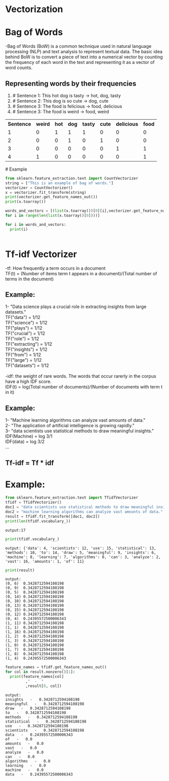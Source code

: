 <h1>Vectorization</h1>

# Bag of Words<br>
-Bag of Words (BoW) is a common technique used in natural language processing (NLP) and text analysis to represent textual data. The basic idea behind BoW is to convert a piece of text into a numerical vector by counting the frequency of each word in the text and representing it as a vector of word counts.
## Representing words by their frequencies

<ol>
    <li>
        # Sentence 1: This hot dog is tasty -> hot, dog, tasty
    </li>
    <li>
        # Sentence 2: This dog is so cute -> dog, cute
    </li>
    <li>
        # Sentence 3: The food is felicious -> food, delicious
    </li>
    <li>
        # Sentence 3: The food is weird -> food, weird
    </li>
</ol>
<table>
    <tr>
        <th>
            Sentence
        </th>
        <th>
            weird
        </th>
        <th>
            hot
        </th>
        <th>
            dog
        </th>
        <th>
            tasty
        </th>
        <th>
            cute
        </th>
        <th>
            delicious
        </th>
        <th>
            food
        </th>
    </tr>
    <tr>
        <td>1</td>
        <td>0</td>
        <td>1</td>
        <td>1</td>
        <td>1</td>
        <td>0</td>
        <td>0</td>
        <td>0</td>
    </tr>
    <tr>
        <td>2</td>
        <td>0</td>
        <td>0</td>
        <td>1</td>
        <td>0</td>
        <td>1</td>
        <td>0</td>
        <td>0</td>
    </tr>
    <tr>
        <td>3</td>
        <td>0</td>
        <td>0</td>
        <td>0</td>
        <td>0</td>
        <td>0</td>
        <td>1</td>
        <td>1</td>
    </tr>
    <tr>
        <td>4</td>
        <td>1</td>
        <td>0</td>
        <td>0</td>
        <td>0</td>
        <td>0</td>
        <td>0</td>
        <td>1</td>
    </tr>

</table>
# Example
    
```python
from sklearn.feature_extraction.text import CountVectorizer
string = ["This is an example of bag of words."]
vectorizer = CountVectorizer()
x = vectorizer.fit_transform(string)
print(vectorizer.get_feature_names_out())
print(x.toarray())
```
    
```python
words_and_vectors = [(list(x.toarray())[0][i],vectorizer.get_feature_names_out()[i])
for i in range(len(list(x.toarray()[0])))]

for i in words_and_vectors:
  print(i)
    
```
    
# Tf-idf Vectorizer<br>
-tf: How frequently a term occurs in a document<br>
TF(t) = (Number of items term t appears in a document)/(Total number of terms in the document)<br>
## Example: <br>
1- "Data science plays a crucial role in extracting insights from large datasets."<br>
TF("data") = 1/12<br>
TF("science") = 1/12<br>
TF("plays") = 1/12<br>
TF("crucial") = 1/12<br>
TF("role") = 1/12<br>
TF("extracting") = 1/12<br>
TF("insights") = 1/12<br>
TF("from") = 1/12<br>
TF("large") = 1/12<br>
TF("datasets") = 1/12<br>
<br>
-idf: the weight of rare words. The words that occur rarerly in the corpus have a high IDF score.<br>
IDF(t) = log(Total number of documents)/(Number of documents with term t in it)<br>
## Example:<br>
1-  "Machine learning algorithms can analyze vast amounts of data."<br>
2-  "The application of artificial intelligence is growing rapidly."<br>
3- "data scientists use statistical methods to draw meaningful insights."<br>
IDF(Machine) = log 3/1<br>
IDF(data) = log 3/2<br>
...<br>
## Tf-idf = Tf * idf<br>
# Example:

```python
from sklearn.feature_extraction.text import TfidfVectorizer
tfidf = TfidfVectorizer()
doc1 = "data scientists use statistical methods to draw meaningful insights."
doc2 = "machine learning algorithms can analyze vast amounts of data."
result = tfidf.fit_transform([doc1, doc2])
print(len(tfidf.vocabulary_))
```
    output:17
```python
print(tfidf.vocabulary_)
```
    output: {'data': 4, 'scientists': 12, 'use': 15, 'statistical': 13, 'methods': 10, 'to': 14, 'draw': 5, 'meaningful': 9, 'insights': 6, 'machine': 8, 'learning': 7, 'algorithms': 0, 'can': 3, 'analyze': 2, 'vast': 16, 'amounts': 1, 'of': 11}
```python
print(result)
```
    output:
    (0, 6)	0.3428712594108198
    (0, 9)	0.3428712594108198
    (0, 5)	0.3428712594108198
    (0, 14)	0.3428712594108198
    (0, 10)	0.3428712594108198
    (0, 13)	0.3428712594108198
    (0, 15)	0.3428712594108198
    (0, 12)	0.3428712594108198
    (0, 4)	0.24395572500006343
    (1, 11)	0.3428712594108198
    (1, 1)	0.3428712594108198
    (1, 16)	0.3428712594108198
    (1, 2)	0.3428712594108198
    (1, 3)	0.3428712594108198
    (1, 0)	0.3428712594108198
    (1, 7)	0.3428712594108198
    (1, 8)	0.3428712594108198
    (1, 4)	0.24395572500006343
    
```python
feature_names = tfidf.get_feature_names_out()
for col in result.nonzero()[1]:
  print(feature_names[col]
         ,"  -  "
         ,result[0, col])
```
    output: 
    insights   -   0.3428712594108198
    meaningful   -   0.3428712594108198
    draw   -   0.3428712594108198
    to   -   0.3428712594108198
    methods   -   0.3428712594108198
    statistical   -   0.3428712594108198
    use   -   0.3428712594108198
    scientists   -   0.3428712594108198
    data   -   0.24395572500006343
    of   -   0.0
    amounts   -   0.0
    vast   -   0.0
    analyze   -   0.0
    can   -   0.0
    algorithms   -   0.0
    learning   -   0.0
    machine   -   0.0
    data   -   0.24395572500006343

